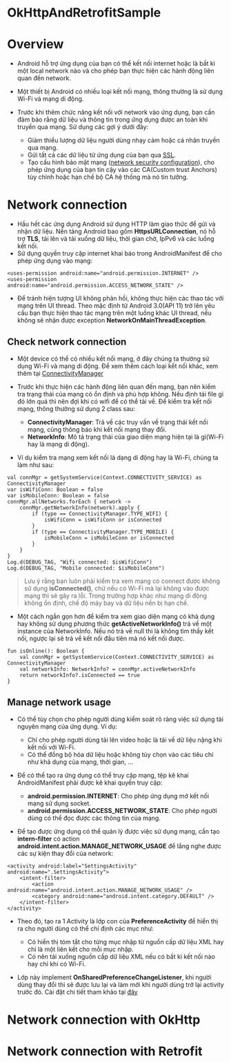 # OkHttpAndRetrofitSample

# Overview

* Android hỗ trợ ứng dụng của bạn có thể kết nối internet hoặc là bất kì một local network nào và cho phép bạn thực hiện các hành động liên quan đến network.
* Một thiết bị Android có nhiều loại kết nối mạng, thông thường là sử dụng Wi-Fi và mạng di động.
* Trước khi thêm chức năng kết nối với network vào ứng dụng, bạn cần đảm bảo rằng dữ liệu và thông tin trong ứng dụng được an toàn khi truyền qua mạng. Sử dụng các gợi ý dưới đây:
    
    * Giảm thiểu lượng dữ liệu người dùng nhạy cảm hoặc cá nhân truyền qua mạng.
    * Gửi tất cả các dữ liệu từ ứng dụng của bạn qua [SSL](https://developer.android.com/training/articles/security-ssl.html).
    * Tạo cấu hình bảo mật mạng ([network security configuration](https://developer.android.com/training/articles/security-config.html)), cho phép ứng dụng của bạn tin cậy vào các CA(Custom trust Anchors) tùy chỉnh hoặc hạn chế bộ CA hệ thống mà nó tin tưởng.

# Network connection

* Hầu hết các ứng dụng Android sử dụng HTTP làm giao thức để gửi và nhận dữ liệu. Nền tảng Android bao gồm **HttpsURLConnection**, nó hỗ trợ **TLS**, tải lên và tải xuống dữ liệu, thời gian chờ, IpPv6 và các luồng kết nối.
* Sử dụng quyền truy cập internet khai báo trong AndroidManifest để cho phép ứng dụng vào mạng:

```
<uses-permission android:name="android.permission.INTERNET" />
<uses-permission android:name="android.permission.ACCESS_NETWORK_STATE" />
```

* Để tránh hiện tượng UI không phản hồi, không thực hiện các thao tác với mạng trên UI thread. Theo mặc định từ Android 3.0(API 11) trở lên yêu cầu bạn thực hiện thao tác mạng trên một luồng khác UI thread, nếu không sẽ nhận được exception **NetworkOnMainThreadException**.

## Check network connection

* Một device có thể có nhiều kết nối mạng, ở đây chúng ta thường sử dụng Wi-Fi và mạng di động. Để xem thêm cách loại kết nối khác, xem thêm tại [ConnectivityManager](https://developer.android.com/reference/android/net/ConnectivityManager.html)
* Trước khi thực hiện các hành động liên quan đến mạng, bạn nên kiểm tra trạng thái của mạng có ổn định và phù hợp không. Nếu định tải file gì đó lớn quá thì nên đợi khi có wifi để có thể tải về. Để kiểm tra kết nối mạng, thông thường sử dụng 2 class sau:

    * **ConnectivityManager**: Trả về các truy vấn về trạng thái kết nối mạng, cũng thông báo khi kết nối mạng thay đổi.
    * **NetworkInfo**: Mô tả trạng thái của giao diện mạng hiện tại là gì(Wi-Fi hay là mạng di động).
    
* Ví dụ kiểm tra mạng xem kết nối là dạng di động hay là Wi-Fi, chúng ta làm như sau:

```
val connMgr = getSystemService(Context.CONNECTIVITY_SERVICE) as ConnectivityManager
var isWifiConn: Boolean = false
var isMobileConn: Boolean = false
connMgr.allNetworks.forEach { network ->
    connMgr.getNetworkInfo(network).apply {
        if (type == ConnectivityManager.TYPE_WIFI) {
            isWifiConn = isWifiConn or isConnected
        }
        if (type == ConnectivityManager.TYPE_MOBILE) {
            isMobileConn = isMobileConn or isConnected
        }
    }
}
Log.d(DEBUG_TAG, "Wifi connected: $isWifiConn")
Log.d(DEBUG_TAG, "Mobile connected: $isMobileConn")
```

> Lưu ý rằng bạn luôn phải kiểm tra xem mạng có connect được không sử dụng **isConnected()**, chứ nếu có Wi-Fi mà lại không vào được mạng thì sẽ gây ra lỗi. Trong trường hợp khác như mạng di động không ổn định, chế độ máy bay và dữ liệu nền bị hạn chế.

* Một cách ngắn gọn hơn để kiểm tra xem giao diện mạng có khả dụng hay không sử dụng phương thức **getActiveNetworkInfo()** trả về một instance của NetworkInfo. Nếu nó trả về null thì là không tìm thấy kết nối, ngược lại sẽ trả về kết nối đầu tiên mà nó kết nối được.

```
fun isOnline(): Boolean {
    val connMgr = getSystemService(Context.CONNECTIVITY_SERVICE) as ConnectivityManager
    val networkInfo: NetworkInfo? = connMgr.activeNetworkInfo
    return networkInfo?.isConnected == true
}
```

## Manage network usage

* Có thể tùy chọn cho phép người dùng kiểm soát rõ ràng việc sử dụng tài nguyên mạng của ứng dụng. Ví dụ:

    * Chỉ cho phép người dùng tải lên video hoặc là tải về dữ liệu nặng khi kết nối với Wi-Fi.
    * Có thể đồng bộ hóa dữ liệu hoặc không tùy chọn vào các tiêu chí như khả dụng của mạng, thời gian, ...
    
* Để có thể tạo ra ứng dụng có thể truy cập mạng, tệp kê khai AndroidManifest phải được kê khai quyền truy cập:

    * **android.permission.INTERNET**: Cho phép ứng dụng mở kết nối mạng sử dụng socket.
    * **android.permission.ACCESS_NETWORK_STATE**: Cho phép người dùng có thể đọc được các thông tin của mạng.
    
* Để tạo được ứng dụng có thể quản lý được việc sử dụng mạng, cần tạo **intern-filter** có action **android.intent.action.MANAGE_NETWORK_USAGE** để lắng nghe được các sự kiện thay đổi của network:

```
<activity android:label="SettingsActivity" android:name=".SettingsActivity">
    <intent-filter>
        <action android:name="android.intent.action.MANAGE_NETWORK_USAGE" />
        <category android:name="android.intent.category.DEFAULT" />
    </intent-filter>
</activity>
```

* Theo đó, tạo ra 1 Activity là lớp con của **PreferenceActivity** để hiển thị ra cho người dùng có thể chỉ định các mục như:

    * Có hiển thị tóm tắt cho từng mục nhập từ nguồn cấp dữ liệu XML hay chỉ là một liên kết cho mỗi mục nhập.
    * Có nên tải xuống nguồn cấp dữ liệu XML nếu có bất kì kết nối nào hay chỉ khi có Wi-Fi.
    
* Lớp này implement **OnSharedPreferenceChangeListener**, khi người dùng thay đổi thì sẽ được lưu lại và làm mới khi người dùng trở lại activity trước đó. Cài đặt chi tiết tham khảo tại [đây](https://developer.android.com/training/basics/network-ops/managing#prefs)

# Network connection with OkHttp

# Network connection with Retrofit